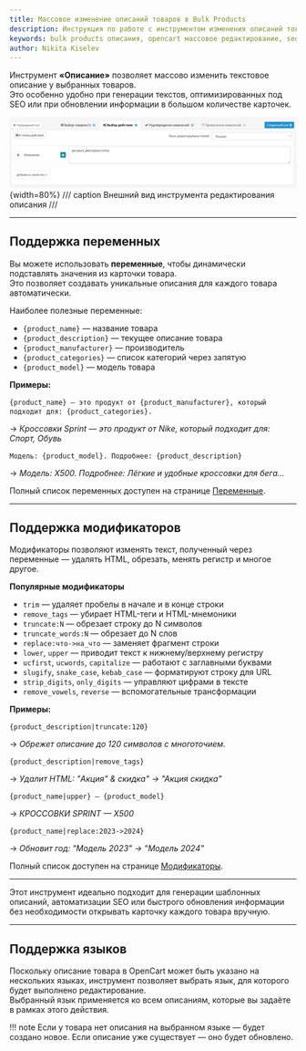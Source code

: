 ```yaml
---
title: Массовое изменение описаний товаров в Bulk Products
description: Инструкция по работе с инструментом изменения описаний товаров. Поддержка мультиязычности, использование переменных и модификаторов для SEO-оптимизации.
keywords: bulk products описания, opencart массовое редактирование, seo оптимизация описаний, мультиязычность opencart
author: Nikita Kiselev
---
```


Инструмент **«Описание»** позволяет массово изменить текстовое описание у выбранных товаров.  
Это особенно удобно при генерации текстов, оптимизированных под SEO или при обновлении информации в большом количестве карточек.

![product-description.png](product-description.png){width=80%}
/// caption
Внешний вид инструмента редактирования описания
///

---

## Поддержка переменных

Вы можете использовать **переменные**, чтобы динамически подставлять значения из карточки товара.  
Это позволяет создавать уникальные описания для каждого товара автоматически.

Наиболее полезные переменные:

- `{product_name}` — название товара
- `{product_description}` — текущее описание товара
- `{product_manufacturer}` — производитель
- `{product_categories}` — список категорий через запятую
- `{product_model}` — модель товара

**Примеры:**

```
{product_name} — это продукт от {product_manufacturer}, который подходит для: {product_categories}.
```

→ *Кроссовки Sprint — это продукт от Nike, который подходит для: Спорт, Обувь*

```
Модель: {product_model}. Подробнее: {product_description}
```

→ *Модель: X500. Подробнее: Лёгкие и удобные кроссовки для бега…*

Полный список переменных доступен на странице [Переменные](variables.md).

---

## Поддержка модификаторов

Модификаторы позволяют изменять текст, полученный через переменные — удалять HTML, обрезать, менять регистр и многое другое.

**Популярные модификаторы**

- `trim` — удаляет пробелы в начале и в конце строки
- `remove_tags` — убирает HTML-теги и HTML-мнемоники
- `truncate:N` — обрезает строку до N символов
- `truncate_words:N` — обрезает до N слов
- `replace:что->на_что` — заменяет фрагмент строки
- `lower`, `upper` — приводит текст к нижнему/верхнему регистру
- `ucfirst`, `ucwords`, `capitalize` — работают с заглавными буквами
- `slugify`, `snake_case`, `kebab_case` — форматируют строку для URL
- `strip_digits`, `only_digits` — управляют цифрами в тексте
- `remove_vowels`, `reverse` — вспомогательные трансформации

**Примеры:**

```
{product_description|truncate:120}
```

→ *Обрежет описание до 120 символов с многоточием.*

```
{product_description|remove_tags}
```

→ *Удалит HTML: "Акция" &amp; скидка" → "Акция скидка"*

```
{product_name|upper} — {product_model}
```

→ *КРОССОВКИ SPRINT — X500*

```
{product_name|replace:2023->2024}
```

→ *Обновит год: "Модель 2023" → "Модель 2024"*

Полный список доступен на странице [Модификаторы](modificators.md).

---

Этот инструмент идеально подходит для генерации шаблонных описаний, автоматизации SEO или быстрого обновления информации без необходимости открывать карточку каждого товара вручную.

---

## Поддержка языков

Поскольку описание товара в OpenCart может быть указано на нескольких языках, инструмент позволяет выбрать язык, для которого будет выполнено редактирование.  
Выбранный язык применяется ко всем описаниям, которые вы задаёте в рамках этого действия.

!!! note
    Если у товара нет описания на выбранном языке — будет создано новое. Если описание уже существует — оно будет обновлено.
